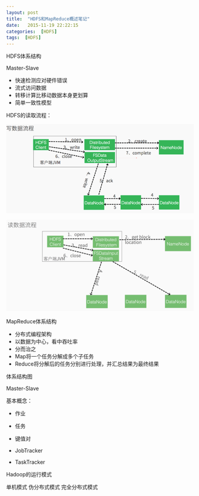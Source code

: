 ```yaml
---
layout: post
title:  "HDFS和MapReduce概述笔记"
date:   2015-11-19 22:22:15
categories:  [HDFS]
tags:  [HDFS]
---
```


HDFS体系结构

Master-Slave

* 快速检测应对硬件错误
* 流式访问数据
* 转移计算比移动数据本身更划算
* 简单一致性模型

HDFS的读取流程：

![image](https://github.com/chunchill/chunchill.github.io/blob/master/_posts/2015-11-19/hdfs_write.png?raw=true)

![image](https://github.com/chunchill/chunchill.github.io/blob/master/_posts/2015-11-19/hdfs_read.png?raw=true)

MapReduce体系结构

* 分布式编程架构
* 以数据为中心，看中吞吐率
* 分而治之
* Map将一个任务分解成多个子任务
* Reduce将分解后的任务分别进行处理，并汇总结果为最终结果


体系结构图


Master-Slave

基本概念：

* 作业
* 任务
* 键值对

* JobTracker
* TaskTracker

Hadoop的运行模式

单机模式
伪分布式模式
完全分布式模式

